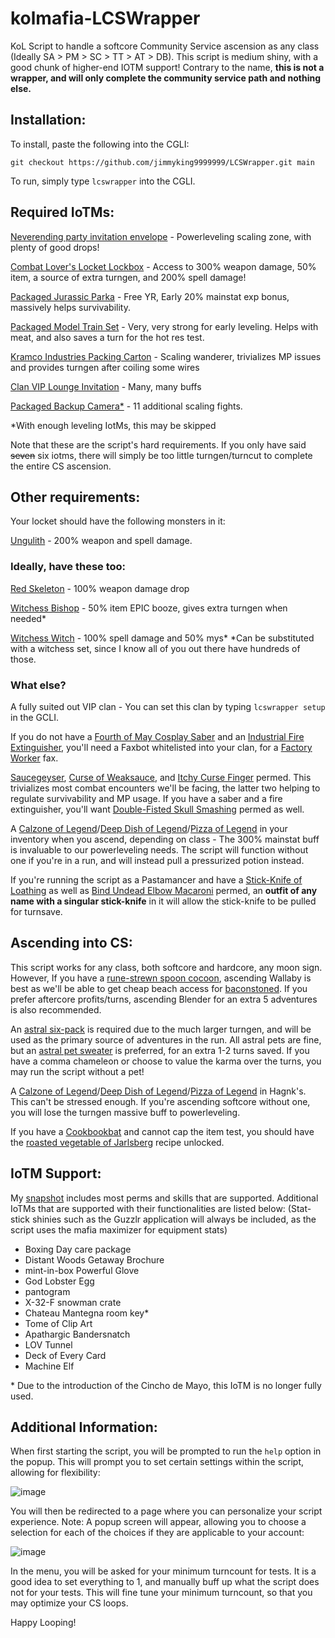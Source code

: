 # kolmafia-LCSWrapper

KoL Script to handle a softcore Community Service ascension as any class (Ideally SA > PM > SC > TT > AT > DB). This script is medium shiny, with a good chunk of higher-end IOTM support! Contrary to the name, **this is not a wrapper, and will only complete the community service path and nothing else.**

## Installation:

To install, paste the following into the CGLI:

`git checkout https://github.com/jimmyking9999999/LCSWrapper.git main`

To run, simply type `lcswrapper` into the CGLI.


## Required IoTMs:
[Neverending party invitation envelope](https://kol.coldfront.net/thekolwiki/index.php/Neverending_Party_invitation_envelope) - Powerleveling scaling zone, with plenty of good drops!

[Combat Lover's Locket Lockbox](https://kol.coldfront.net/thekolwiki/index.php/Combat_lover%27s_locket_lockbox) - Access to 300% weapon damage, 50% item, a source of extra turngen, and 200% spell damage!

[Packaged Jurassic Parka](https://kol.coldfront.net/thekolwiki/index.php/Packaged_Jurassic_Parka) - Free YR, Early 20% mainstat exp bonus, massively helps survivability.

[Packaged Model Train Set](https://kol.coldfront.net/thekolwiki/index.php/Packaged_model_train_set) - Very, very strong for early leveling. Helps with meat, and also saves a turn for the hot res test.

[Kramco Industries Packing Carton](https://kol.coldfront.net/thekolwiki/index.php/Kramco_Industries_packing_carton) - Scaling wanderer, trivializes MP issues and provides turngen after coiling some wires

[Clan VIP Lounge Invitation](https://kol.coldfront.net/thekolwiki/index.php/Clan_VIP_Lounge_invitation) - Many, many buffs

[Packaged Backup Camera*](https://kol.coldfront.net/thekolwiki/index.php/Packaged_backup_camera) - 11 additional scaling fights.

*With enough leveling IotMs, this may be skipped

Note that these are the script's hard requirements. If you only have said ~~seven~~ six iotms, there will simply be too little turngen/turncut to complete the entire CS ascension. 

## Other requirements:
Your locket should have the following monsters in it: 

[Ungulith](https://kol.coldfront.net/thekolwiki/index.php/Ungulith) - 200% weapon and spell damage. 

### Ideally, have these too:

[Red Skeleton](https://kol.coldfront.net/thekolwiki/index.php/Red_skeleton) - 100% weapon damage drop

[Witchess Bishop](https://kol.coldfront.net/thekolwiki/index.php/Witchess_Bishop) - 50% item EPIC booze, gives extra turngen when needed*

[Witchess Witch](https://kol.coldfront.net/thekolwiki/index.php/Witchess_Witch) - 100% spell damage and 50% mys*
*Can be substituted with a witchess set, since I know all of you out there have hundreds of those.

### What else?

A fully suited out VIP clan - You can set this clan by typing `lcswrapper setup` in the GCLI.

If you do not have a [Fourth of May Cosplay Saber](https://kol.coldfront.net/thekolwiki/index.php/Fourth_of_May_Cosplay_Saber) and an [Industrial Fire Extinguisher](https://kol.coldfront.net/thekolwiki/index.php/Packaged_industrial_fire_extinguisher), you'll need a Faxbot whitelisted into your clan, for a [Factory Worker](https://kol.coldfront.net/thekolwiki/index.php/Factory_worker_\(female\)) fax.


[Saucegeyser](https://kol.coldfront.net/thekolwiki/index.php/Saucegeyser), [Curse of Weaksauce](https://kol.coldfront.net/thekolwiki/index.php/Curse_of_Weaksauce), and [Itchy Curse Finger](https://kol.coldfront.net/thekolwiki/index.php/Itchy_Curse_Finger) permed. This trivializes most combat encounters we'll be facing, the latter two helping to regulate survivability and MP usage. If you have a saber and a fire extinguisher, you'll want [Double-Fisted Skull Smashing](https://kol.coldfront.net/thekolwiki/index.php/Double-Fisted_Skull_Smashing) permed as well. 

A [Calzone of Legend](https://kol.coldfront.net/thekolwiki/index.php/Calzone_of_Legend)/[Deep Dish of Legend](https://kol.coldfront.net/thekolwiki/index.php/Deep_dish_of_legend)/[Pizza of Legend](https://kol.coldfront.net/thekolwiki/index.php/Pizza_of_Legend) in your inventory when you ascend, depending on class - The 300% mainstat buff is invaluable to our powerleveling needs. The script will function without one if you're in a run, and will instead pull a pressurized potion instead.


If you're running the script as a Pastamancer and have a [Stick-Knife of Loathing](https://kol.coldfront.net/thekolwiki/index.php/Stick-Knife_of_Loathing) as well as [Bind Undead Elbow Macaroni](https://kol.coldfront.net/thekolwiki/index.php/Bind_Undead_Elbow_Macaroni) permed, an **outfit of any name with a singular stick-knife** in it will allow the stick-knife to be pulled for turnsave.

## Ascending into CS:

This script works for any class, both softcore and hardcore, any moon sign.
However, If you have a [rune-strewn spoon cocoon](https://kol.coldfront.net/thekolwiki/index.php/Rune-strewn_spoon_cocoon), ascending Wallaby is best as we'll be able to get cheap beach access for [baconstoned](https://kol.coldfront.net/thekolwiki/index.php/Baconstoned). If you prefer aftercore profits/turns, ascending Blender for an extra 5 adventures is also recommended.

An [astral six-pack](https://kol.coldfront.net/thekolwiki/index.php/Astral_pilsner) is required due to the much larger turngen, and will be used as the primary source of adventures in the run. All astral pets are fine, but an [astral pet sweater](https://kol.coldfront.net/thekolwiki/index.php/Astral_pet_sweater) is preferred, for an extra 1-2 turns saved. 
If you have a comma chameleon or choose to value the karma over the turns, you may run the script without a pet!

A [Calzone of Legend](https://kol.coldfront.net/thekolwiki/index.php/Calzone_of_Legend)/[Deep Dish of Legend](https://kol.coldfront.net/thekolwiki/index.php/Deep_dish_of_legend)/[Pizza of Legend](https://kol.coldfront.net/thekolwiki/index.php/Pizza_of_Legend) in Hagnk's. This can't be stressed enough. If you're ascending softcore without one, you will lose the turngen massive buff to powerleveling.

If you have a [Cookbookbat](https://kol.coldfront.net/thekolwiki/index.php/Cookbookbat) and cannot cap the item test, you should have the [roasted vegetable of Jarlsberg](https://kol.coldfront.net/thekolwiki/index.php/Roasted_vegetable_of_Jarlsberg) recipe unlocked. 

## IoTM Support:

My [snapshot](https://api.aventuristo.net/av-snapshot?u=Jimmyking#a4) includes most perms and skills that are supported. Additional IoTMs that are supported with their functionalities are listed below: (Stat-stick shinies such as the Guzzlr application will always be included, as the script uses the mafia maximizer for equipment stats)

- Boxing Day care package
- Distant Woods Getaway Brochure
- mint-in-box Powerful Glove
- God Lobster Egg
- pantogram
- X-32-F snowman crate
- Chateau Mantegna room key*
- Tome of Clip Art
- Apathargic Bandersnatch
- LOV Tunnel
- Deck of Every Card
- Machine Elf

\* Due to the introduction of the Cincho de Mayo, this IoTM is no longer fully used.

## Additional Information:

When first starting the script, you will be prompted to run the `help` option in the popup. This will prompt you to set certain settings within the script, allowing for flexibility:

![image](https://github.com/jimmyking9999999/LCSWrapper/assets/20020902/386aa848-6b6a-49f4-8914-c80829fd735a)

You will then be redirected to a page where you can personalize your script experience. Note: A popup screen will appear, allowing you to choose a selection for each of the choices if they are applicable to your account:

![image](https://github.com/jimmyking9999999/LCSWrapper/assets/20020902/97e8411a-47ee-4085-ad6c-b88c20376709)


In the menu, you will be asked for your minimum turncount for tests. It is a good idea to set everything to 1, and manually buff up what the script does not for your tests. This will fine tune your minimum turncount, so that you may optimize your CS loops. 



Happy Looping!

